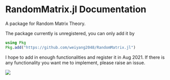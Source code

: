 # RandomMatrix.jl Documentation

A package for Random Matrix Theory.

The package currently is unregistered, you can only add it by
```julia
using Pkg
Pkg.add("https://github.com/weiyang2048/RandomMatrix.jl")
```
I hope to add in enough functionalities and register it in Aug 2021.
If there is any functionality you want me to implement, please raise an issue.

 ![](testing1.gif)